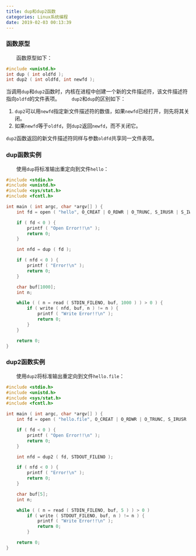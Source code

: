 ```yaml
---
title: dup和dup2函数
categories: Linux系统编程
date: 2019-02-03 00:13:39
---
```

### 函数原型

&emsp;&emsp;函数原型如下：<!--more-->

``` cpp
#include <unistd.h>
int dup ( int oldfd );
int dup2 ( int oldfd, int newfd );
```

当调用`dup`和`dup2`函数时，内核在进程中创建一个新的文件描述符，该文件描述符指向`oldfd`的文件表项。
&emsp;&emsp;`dup2`和`dup`的区别如下：

1. `dup2`可以用`newfd`指定新文件描述符的数值，如果`newfd`已经打开，则先将其关闭。
2. 如果`newfd`等于`oldfd`，则`dup2`返回`newfd`，而不关闭它。

`dup2`函数返回的新文件描述符同样与参数`oldfd`共享同一文件表项。

### dup函数实例

&emsp;&emsp;使用`dup`将标准输出重定向到文件`hello`：

``` cpp
#include <stdio.h>
#include <unistd.h>
#include <sys/stat.h>
#include <fcntl.h>

int main ( int argc, char *argv[] ) {
    int fd = open ( "hello", O_CREAT | O_RDWR | O_TRUNC, S_IRUSR | S_IWUSR );

    if ( fd < 0 ) {
        printf ( "Open Error!!\n" );
        return 0;
    }

    int nfd = dup ( fd );

    if ( nfd < 0 ) {
        printf ( "Error!\n" );
        return 0;
    }

    char buf[1000];
    int n;

    while ( ( n = read ( STDIN_FILENO, buf, 1000 ) ) > 0 ) {
        if ( write ( nfd, buf, n ) != n ) {
            printf ( "Write Error!!\n" );
            return 0;
        }
    }

    return 0;
}
```

### dup2函数实例

&emsp;&emsp;使用`dup2`将标准输出重定向到文件`hello.file`：

``` cpp
#include <stdio.h>
#include <unistd.h>
#include <sys/stat.h>
#include <fcntl.h>

int main ( int argc, char *argv[] ) {
    int fd = open ( "hello.file", O_CREAT | O_RDWR | O_TRUNC, S_IRUSR | S_IWUSR );

    if ( fd < 0 ) {
        printf ( "Open Error!!\n" );
        return 0;
    }

    int nfd = dup2 ( fd, STDOUT_FILENO );

    if ( nfd < 0 ) {
        printf ( "Error!\n" );
        return 0;
    }

    char buf[5];
    int n;

    while ( ( n = read ( STDIN_FILENO, buf, 5 ) ) > 0 )
        if ( write ( STDOUT_FILENO, buf, n ) != n ) {
            printf ( "Write Error!!\n" );
            return 0;
        }

    return 0;
}
```